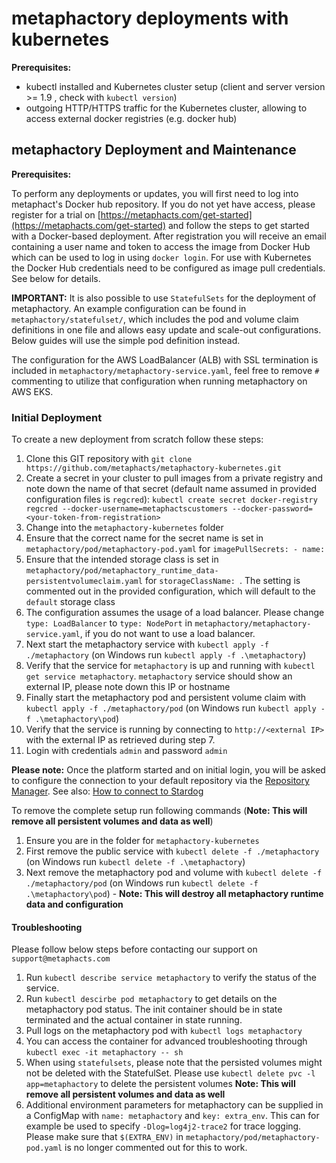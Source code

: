 # metaphactory deployments with kubernetes

**Prerequisites:**

* kubectl installed and Kubernetes cluster setup (client and server version >= 1.9 , check with `kubectl version`)
* outgoing HTTP/HTTPS traffic for the Kubernetes cluster, allowing to access external docker registries (e.g. docker hub)

## metaphactory Deployment and Maintenance

**Prerequisites:**

To perform any deployments or updates, you will first need to log into metaphact's Docker hub repository. If you do not yet have access, please register for a trial on [https://metaphacts.com/get-started](https://metaphacts.com/get-started) and follow the steps to get started with a Docker-based deployment. 
After registration you will receive an email containing a user name and token to access the image from Docker Hub which can be used to log in using `docker login`. For use with Kubernetes the Docker Hub credentials need to be configured as image pull credentials. See below for details.

**IMPORTANT:** 
It is also possible to use `StatefulSets` for the deployment of metaphactory. An example configuration can be found in `metaphactory/statefulset/`, which includes the pod and volume claim definitions in one file and allows easy update and scale-out configurations. Below guides will use the simple pod definition instead.

The configuration for the AWS LoadBalancer (ALB) with SSL termination is included in `metaphactory/metaphactory-service.yaml`, feel free to remove `#` commenting to utilize that configuration when running metaphactory on AWS EKS.

### Initial Deployment
To create a new deployment from scratch follow these steps:

1. Clone this GIT repository with `git clone https://github.com/metaphacts/metaphactory-kubernetes.git`
2. Create a secret in your cluster to pull images from a private registry and note down the name of that secret (default name assumed in provided configuration files is `regcred`): 
  `kubectl create secret docker-registry regcred --docker-username=metaphactscustomers --docker-password=<your-token-from-registration>`
2. Change into the `metaphactory-kubernetes` folder 
3. Ensure that the correct name for the secret name is set in `metaphactory/pod/metaphactory-pod.yaml` for `imagePullSecrets: - name: `
4. Ensure that the intended storage class is set in `metaphactory/pod/metaphactory_runtime_data-persistentvolumeclaim.yaml` for `storageClassName: `. The setting is commented out in the provided configuration, which will default to the `default` storage class
5. The configuration assumes the usage of a load balancer.  Please change `type: LoadBalancer` to `type: NodePort` in `metaphactory/metaphactory-service.yaml`, if you do not want to use a load balancer.
6. Next start the metaphactory service with `kubectl apply -f ./metaphactory` (on Windows run `kubectl apply -f .\metaphactory`)
7. Verify that the service for `metaphactory` is up and running with `kubectl get service metaphactory`. `metaphactory` service should show an external IP, please note down this IP or hostname
8. Finally start the metaphactory pod and persistent volume claim with `kubectl apply -f ./metaphactory/pod` (on Windows run `kubectl apply -f .\metaphactory\pod`)
9. Verify that the service is running by connecting to `http://<external IP>` with the external IP as retrieved during step 7.
10. Login with credentials `admin` and password `admin`

**Please note:** Once the platform started and on initial login, you will be asked to configure the connection to your default repository via the [Repository Manager](https://help.metaphacts.com/resource/Help:RepositoryManager). 
See also: [How to connect to Stardog](https://help.metaphacts.com/resource/Help:HowToConnectToStardog)

To remove the complete setup run following commands (**Note: This will remove all persistent volumes and data as well**)

1. Ensure you are in the folder for `metaphactory-kubernetes`
2. First remove the public service with `kubectl delete -f ./metaphactory` (on Windows run `kubectl delete -f .\metaphactory`)
3. Next remove the metaphactory pod and volume with `kubectl delete -f ./metaphactory/pod` (on Windows run `kubectl delete -f .\metaphactory\pod`) - **Note: This will destroy all metaphactory runtime data and configuration**

#### Troubleshooting

Please follow below steps before contacting our support on `support@metaphacts.com`

1. Run `kubectl describe service metaphactory` to verify the status of the service.
2. Run `kubectl descirbe pod metaphactory` to get details on the metaphactory pod status. The init container should be in state terminated and the actual container in state running.
3. Pull logs on the metaphactory pod with `kubectl logs metaphactory`
4. You can access the container for advanced troubleshooting through `kubectl exec -it metaphactory -- sh`
5. When using `statefulsets`, please note that the persisted volumes might not be deleted with the StatefulSet. Please use `kubectl delete pvc -l app=metaphactory` to delete the persistent volumes **Note: This will remove all persistent volumes and data as well**
6. Additional environment parameters for metaphactory can be supplied in a ConfigMap with `name: metaphactory` and `key: extra_env`. This can for example be used to specify `-Dlog=log4j2-trace2` for trace logging. Please make sure that `$(EXTRA_ENV)` in `metaphactory/pod/metaphactory-pod.yaml` is no longer commented out for this to work.
